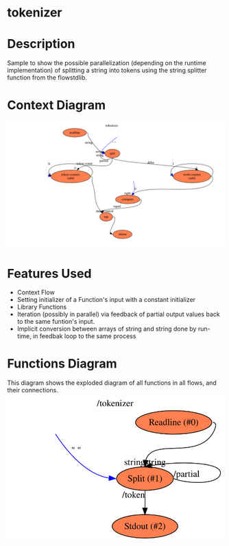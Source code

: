 tokenizer
==

Description
===
Sample to show the possible parallelization (depending on the runtime implementation) of splitting a string into
tokens using the string splitter function from the flowstdlib.

Context Diagram
===
![Context diagram](context.dot.svg)

Features Used
===
* Context Flow
* Setting initializer of a Function's input with a constant initializer
* Library Functions
* Iteration (possibly in parallel) via feedback of partial output values back to the same funtion's input.
* Implicit conversion between arrays of string and string done by run-time, in feedbak loop to the same process

Functions Diagram
===
This diagram shows the exploded diagram of all functions in all flows, and their connections.
![Full functions diagram](functions.dot.svg)